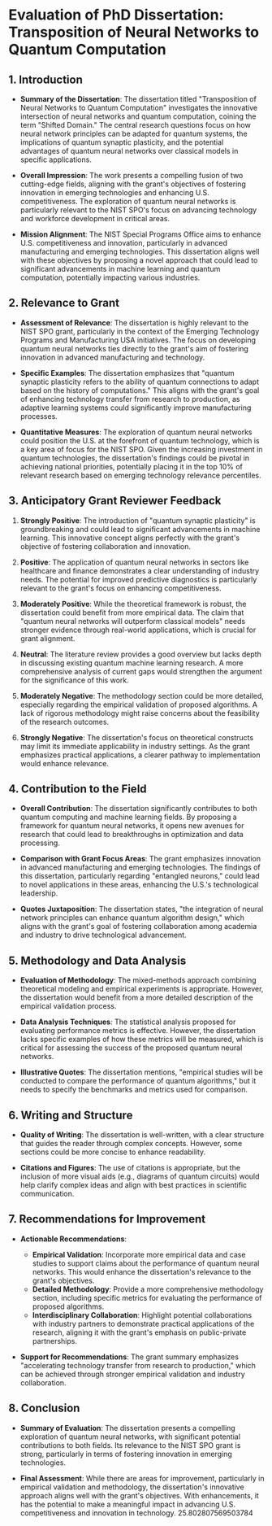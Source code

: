 # Evaluation of PhD Dissertation: Transposition of Neural Networks to Quantum Computation

## 1. Introduction
- **Summary of the Dissertation**: The dissertation titled "Transposition of Neural Networks to Quantum Computation" investigates the innovative intersection of neural networks and quantum computation, coining the term "Shifted Domain." The central research questions focus on how neural network principles can be adapted for quantum systems, the implications of quantum synaptic plasticity, and the potential advantages of quantum neural networks over classical models in specific applications.
  
- **Overall Impression**: The work presents a compelling fusion of two cutting-edge fields, aligning with the grant's objectives of fostering innovation in emerging technologies and enhancing U.S. competitiveness. The exploration of quantum neural networks is particularly relevant to the NIST SPO's focus on advancing technology and workforce development in critical areas.

- **Mission Alignment**: The NIST Special Programs Office aims to enhance U.S. competitiveness and innovation, particularly in advanced manufacturing and emerging technologies. This dissertation aligns well with these objectives by proposing a novel approach that could lead to significant advancements in machine learning and quantum computation, potentially impacting various industries.

## 2. Relevance to Grant
- **Assessment of Relevance**: The dissertation is highly relevant to the NIST SPO grant, particularly in the context of the Emerging Technology Programs and Manufacturing USA initiatives. The focus on developing quantum neural networks ties directly to the grant's aim of fostering innovation in advanced manufacturing and technology.

- **Specific Examples**: The dissertation emphasizes that "quantum synaptic plasticity refers to the ability of quantum connections to adapt based on the history of computations." This aligns with the grant's goal of enhancing technology transfer from research to production, as adaptive learning systems could significantly improve manufacturing processes.

- **Quantitative Measures**: The exploration of quantum neural networks could position the U.S. at the forefront of quantum technology, which is a key area of focus for the NIST SPO. Given the increasing investment in quantum technologies, the dissertation's findings could be pivotal in achieving national priorities, potentially placing it in the top 10% of relevant research based on emerging technology relevance percentiles.

## 3. Anticipatory Grant Reviewer Feedback
1. **Strongly Positive**: The introduction of "quantum synaptic plasticity" is groundbreaking and could lead to significant advancements in machine learning. This innovative concept aligns perfectly with the grant's objective of fostering collaboration and innovation.
  
2. **Positive**: The application of quantum neural networks in sectors like healthcare and finance demonstrates a clear understanding of industry needs. The potential for improved predictive diagnostics is particularly relevant to the grant's focus on enhancing competitiveness.

3. **Moderately Positive**: While the theoretical framework is robust, the dissertation could benefit from more empirical data. The claim that "quantum neural networks will outperform classical models" needs stronger evidence through real-world applications, which is crucial for grant alignment.

4. **Neutral**: The literature review provides a good overview but lacks depth in discussing existing quantum machine learning research. A more comprehensive analysis of current gaps would strengthen the argument for the significance of this work.

5. **Moderately Negative**: The methodology section could be more detailed, especially regarding the empirical validation of proposed algorithms. A lack of rigorous methodology might raise concerns about the feasibility of the research outcomes.

6. **Strongly Negative**: The dissertation's focus on theoretical constructs may limit its immediate applicability in industry settings. As the grant emphasizes practical applications, a clearer pathway to implementation would enhance relevance.

## 4. Contribution to the Field
- **Overall Contribution**: The dissertation significantly contributes to both quantum computing and machine learning fields. By proposing a framework for quantum neural networks, it opens new avenues for research that could lead to breakthroughs in optimization and data processing.

- **Comparison with Grant Focus Areas**: The grant emphasizes innovation in advanced manufacturing and emerging technologies. The findings of this dissertation, particularly regarding "entangled neurons," could lead to novel applications in these areas, enhancing the U.S.'s technological leadership.

- **Quotes Juxtaposition**: The dissertation states, "the integration of neural network principles can enhance quantum algorithm design," which aligns with the grant's goal of fostering collaboration among academia and industry to drive technological advancement.

## 5. Methodology and Data Analysis
- **Evaluation of Methodology**: The mixed-methods approach combining theoretical modeling and empirical experiments is appropriate. However, the dissertation would benefit from a more detailed description of the empirical validation process.

- **Data Analysis Techniques**: The statistical analysis proposed for evaluating performance metrics is effective. However, the dissertation lacks specific examples of how these metrics will be measured, which is critical for assessing the success of the proposed quantum neural networks.

- **Illustrative Quotes**: The dissertation mentions, "empirical studies will be conducted to compare the performance of quantum algorithms," but it needs to specify the benchmarks and metrics used for comparison.

## 6. Writing and Structure
- **Quality of Writing**: The dissertation is well-written, with a clear structure that guides the reader through complex concepts. However, some sections could be more concise to enhance readability.

- **Citations and Figures**: The use of citations is appropriate, but the inclusion of more visual aids (e.g., diagrams of quantum circuits) would help clarify complex ideas and align with best practices in scientific communication.

## 7. Recommendations for Improvement
- **Actionable Recommendations**:
  - **Empirical Validation**: Incorporate more empirical data and case studies to support claims about the performance of quantum neural networks. This would enhance the dissertation's relevance to the grant's objectives.
  - **Detailed Methodology**: Provide a more comprehensive methodology section, including specific metrics for evaluating the performance of proposed algorithms.
  - **Interdisciplinary Collaboration**: Highlight potential collaborations with industry partners to demonstrate practical applications of the research, aligning it with the grant's emphasis on public-private partnerships.
  
- **Support for Recommendations**: The grant summary emphasizes "accelerating technology transfer from research to production," which can be achieved through stronger empirical validation and industry collaboration.

## 8. Conclusion
- **Summary of Evaluation**: The dissertation presents a compelling exploration of quantum neural networks, with significant potential contributions to both fields. Its relevance to the NIST SPO grant is strong, particularly in terms of fostering innovation in emerging technologies.

- **Final Assessment**: While there are areas for improvement, particularly in empirical validation and methodology, the dissertation's innovative approach aligns well with the grant's objectives. With enhancements, it has the potential to make a meaningful impact in advancing U.S. competitiveness and innovation in technology. 25.802807569503784